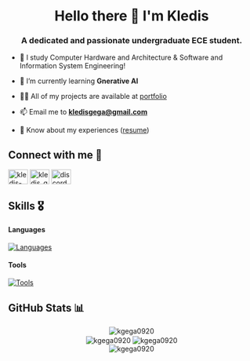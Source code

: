 <h1 align="center">Hello there 👾 I'm Kledis</h1>
<h3 align="center">A dedicated and passionate undergraduate ECE student.</h3>

- 📖 I study Computer Hardware and Architecture  &amp; Software and Information System Engineering!

- 🌱 I’m currently learning **Gnerative AI**

- 👨‍💻 All of my projects are available at [portfolio](https://kgega0920.github.io/Portofolio/)

- 📫 Email me to **kledisgega@gmail.com**

- 📄 Know about my experiences ([resume](https://kgega0920.github.io/Portofolio/assets/Kledis_Gega_Resume.pdf))

<h2 align="left">Connect with me 🤝</h2>
<p align="left">
<a href="https://www.linkedin.com/in/kledis-gega/" target="blank"><img align="center" src="https://raw.githubusercontent.com/rahuldkjain/github-profile-readme-generator/master/src/images/icons/Social/linked-in-alt.svg" alt="kledis-gega" height="30" width="40" /></a>
<a href="https://www.instagram.com/kledis_gega/" target="blank"><img align="center" src="https://raw.githubusercontent.com/rahuldkjain/github-profile-readme-generator/master/src/images/icons/Social/instagram.svg" alt="kledis_gega" height="30" width="40" /></a>
<a href="https://discordapp.com/users/581913763989684234" target="blank"><img align="center" src="https://raw.githubusercontent.com/rahuldkjain/github-profile-readme-generator/master/src/images/icons/Social/discord.svg" alt="discordapp.com/users/581913763989684234" height="30" width="40" /></a>
</p>

<h2>Skills 🎖️</h2>

#### Languages
[![Languages](https://skillicons.dev/icons?i=cpp,py,c,matlab)](https://skillicons.dev)

#### Tools
[![Tools](https://skillicons.dev/icons?i=git,linux,arduino,raspberrypi,powershell,vscode)](https://skillicons.dev)


<!-- GitHub profile Stats -->
<!--

<h2>GitHub Stats 📊</h2>

<div align="center">
  <img align="center" src="https://github-readme-stats.vercel.app/api?username=kgega0920&show_icons=true&locale=en&theme=material-palenight&show=reviews,prs_merged_percentage&include_all_commits=false&hide_border=true&rank_icon=default" alt="kgega0920" />
</div>

<div align="center">
  <img align="center" src="https://github-readme-streak-stats.herokuapp.com/?user=kgega0920&hide_border=true&theme=material-palenight" alt="kgega0920" />
  <img align="center" src="https://github-readme-stats.vercel.app/api/top-langs?username=kgega0920&hide_border=true&show_icons=true&locale=en&layout=donut&theme=material-palenight" alt="kgega0920" />
</div>

<div align="center">
  <img align="center" src="http://github-profile-summary-cards.vercel.app/api/cards/profile-details?username=kgega0920&theme=tokyonight" alt="kgega0920" />
</div>

-->
<h2>GitHub Stats 📊</h2>

<div align="center">
  <img align="center" src="https://github-readme-stats.vercel.app/api?username=kgega0920&show_icons=true&locale=en&theme=material-palenight&include_all_commits=true&hide_border=true&rank_icon=default" alt="kgega0920" />
</div>

<div align="center">
  <img align="center" src="https://github-readme-streak-stats.herokuapp.com/?user=kgega0920&hide_border=true&theme=material-palenight" alt="kgega0920" />
  <img align="center" src="https://github-readme-stats.vercel.app/api/top-langs?username=kgega0920&hide_border=true&show_icons=true&locale=en&layout=compact&theme=material-palenight" alt="kgega0920" />
</div>

<div align="center">
  <img align="center" src="http://github-profile-summary-cards.vercel.app/api/cards/profile-details?username=kgega0920&theme=tokyonight" alt="kgega0920" />
</div>
